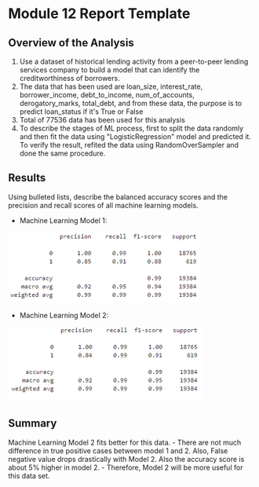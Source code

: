# Module 12 Report Template

## Overview of the Analysis

1. Use a dataset of historical lending activity from a peer-to-peer lending services company to build a model that can identify the creditworthiness of borrowers.
2. The data that has been used are loan_size, interest_rate, borrower_income, debt_to_income, num_of_accounts, derogatory_marks, total_debt, 
    and from these data, the purpose is to predict loan_status if it's True or False
3. Total of 77536 data has been used for this analysis
4. To describe the stages of ML process, first to split the data randomly and then fit the data using "LogisticRegression" model and predicted it.
    To verify the result, refited the data using RandomOverSampler and done the same procedure.

## Results

Using bulleted lists, describe the balanced accuracy scores and the precision and recall scores of all machine learning models.

* Machine Learning Model 1:

![* Machine Learning Model 1:](<./img/ML1.png>)

    
    
    
* Machine Learning Model 2:

![* Machine Learning Model 2:](<./img/ML2.png>)


## Summary

Machine Learning Model 2 fits better for this data.
    - There are not much difference in true positive cases between model 1 and 2. Also, False negative value drops drastically with Model 2.
      Also the accuracy score is about 5% higher in model 2. 
    - Therefore, Model 2 will be more useful for this data set.